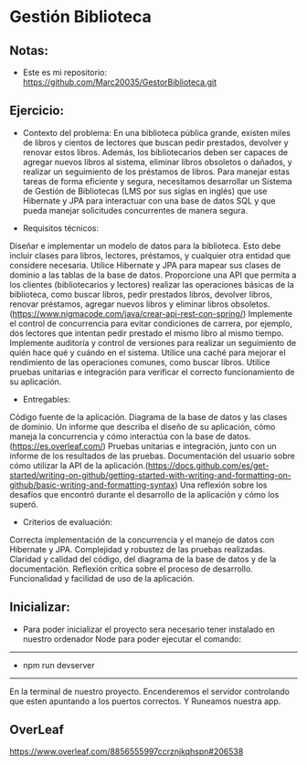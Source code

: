 # Gestión Biblioteca
## Notas:
* Este es mi repositorio: https://github.com/Marc20035/GestorBiblioteca.git
## Ejercicio:
* Contexto del problema:
En una biblioteca pública grande, existen miles de libros y cientos de lectores que buscan pedir prestados, devolver y renovar estos libros. Además, los bibliotecarios deben ser capaces de agregar nuevos libros al sistema, eliminar libros obsoletos o dañados, y realizar un seguimiento de los préstamos de libros. Para manejar estas tareas de forma eficiente y segura, necesitamos desarrollar un Sistema de Gestión de Bibliotecas (LMS por sus siglas en inglés) que use Hibernate y JPA para interactuar con una base de datos SQL y que pueda manejar solicitudes concurrentes de manera segura.

* Requisitos técnicos:

Diseñar e implementar un modelo de datos para la biblioteca. Esto debe incluir clases para libros, lectores, préstamos, y cualquier otra entidad que considere necesaria.
Utilice Hibernate y JPA para mapear sus clases de dominio a las tablas de la base de datos.
Proporcione una API que permita a los clientes (bibliotecarios y lectores) realizar las operaciones básicas de la biblioteca, como buscar libros, pedir prestados libros, devolver libros, renovar préstamos, agregar nuevos libros y eliminar libros obsoletos.(https://www.nigmacode.com/java/crear-api-rest-con-spring/)
Implemente el control de concurrencia para evitar condiciones de carrera, por ejemplo, dos lectores que intentan pedir prestado el mismo libro al mismo tiempo.
Implemente auditoría y control de versiones para realizar un seguimiento de quién hace qué y cuándo en el sistema.
Utilice una caché para mejorar el rendimiento de las operaciones comunes, como buscar libros.
Utilice pruebas unitarias e integración para verificar el correcto funcionamiento de su aplicación.
* Entregables:

Código fuente de la aplicación.
Diagrama de la base de datos y las clases de dominio.
Un informe que describa el diseño de su aplicación, cómo maneja la concurrencia y cómo interactúa con la base de datos.(https://es.overleaf.com/)
Pruebas unitarias e integración, junto con un informe de los resultados de las pruebas.
Documentación del usuario sobre cómo utilizar la API de la aplicación.(https://docs.github.com/es/get-started/writing-on-github/getting-started-with-writing-and-formatting-on-github/basic-writing-and-formatting-syntax)
Una reflexión sobre los desafíos que encontró durante el desarrollo de la aplicación y cómo los superó.
* Criterios de evaluación:

Correcta implementación de la concurrencia y el manejo de datos con Hibernate y JPA.
Complejidad y robustez de las pruebas realizadas.
Claridad y calidad del código, del diagrama de la base de datos y de la documentación.
Reflexión crítica sobre el proceso de desarrollo.
Funcionalidad y facilidad de uso de la aplicación.

## Inicializar:

* Para poder inicializar el proyecto sera necesario tener instalado en nuestro ordenador Node para poder ejecutar el comando:
-----------------------
  * npm run devserver
-----------------------
En la terminal de nuestro proyecto.
Encenderemos el servidor controlando que esten apuntando a los puertos correctos.
Y Runeamos nuestra app.

## OverLeaf

https://www.overleaf.com/8856555997ccrznjkqhspn#206538
